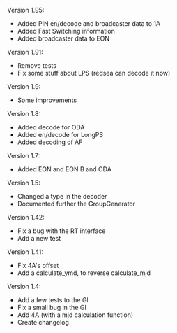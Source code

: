 Version 1.95:
- Added PIN en/decode and broadcaster data to 1A
- Added Fast Switching information
- Added broadcaster data to EON

Version 1.91:
- Remove tests
- Fix some stuff about LPS (redsea can decode it now)

Version 1.9:
- Some improvements

Version 1.8:
- Added decode for ODA
- Added en/decode for LongPS
- Added decoding of AF

Version 1.7:
- Added EON and EON B and ODA

Version 1.5:
- Changed a type in the decoder
- Documented further the GroupGenerator

Version 1.42:
- Fix a bug with the RT interface
- Add a new test

Version 1.41:
- Fix 4A's offset
- Add a calculate_ymd, to reverse calculate_mjd

Version 1.4:
- Add a few tests to the GI
- Fix a small bug in the GI
- Add 4A (with a mjd calculation function)
- Create changelog